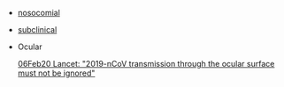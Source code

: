 - [nosocomial](../master/nosocomial_transmission.md)

- [subclinical](../master/subclinical_transmission.md)


- Ocular

  [06Feb20 Lancet: "2019-nCoV transmission through the ocular surface must not be ignored"](https://www.thelancet.com/action/showPdf?pii=S0140-6736%2820%2930313-5)
